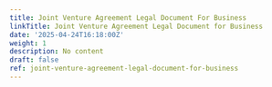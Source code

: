 ```yaml
---
title: Joint Venture Agreement Legal Document For Business
linkTitle: Joint Venture Agreement Legal Document for Business
date: '2025-04-24T16:18:00Z'
weight: 1
description: No content
draft: false
ref: joint-venture-agreement-legal-document-for-business
---
```


